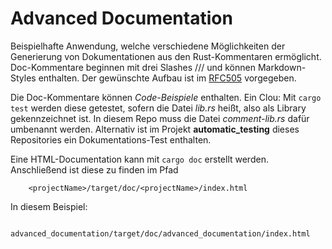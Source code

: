 # Advanced Documentation
Beispielhafte Anwendung, welche verschiedene Möglichkeiten der Generierung von Dokumentationen aus den Rust-Kommentaren ermöglicht. Doc-Kommentare beginnen mit drei Slashes /// und können Markdown-Styles enthalten. Der gewünschte Aufbau ist im [RFC505](https://github.com/rust-lang/rfcs/blob/master/text/0505-api-comment-conventions.md) vorgegeben.

Die Doc-Kommentare können *Code-Beispiele* enthalten. Ein Clou: Mit `cargo test` werden diese getestet, sofern die Datei *lib.rs* heißt, also als Library gekennzeichnet ist. In diesem Repo muss die Datei *comment-lib.rs* dafür umbenannt werden. Alternativ ist im Projekt **automatic_testing** dieses Repositories ein Dokumentations-Test enthalten.

Eine HTML-Documentation kann mit `cargo doc` erstellt werden. Anschließend ist diese zu finden im Pfad

        <projectName>/target/doc/<projectName>/index.html

In diesem Beispiel:

        advanced_documentation/target/doc/advanced_documentation/index.html
